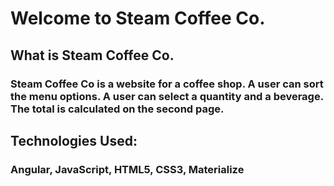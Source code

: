 # Welcome to Steam Coffee Co.

## What is Steam Coffee Co.
### Steam Coffee Co is a website for a coffee shop.  A user can sort the menu options.  A user can select a quantity and a beverage.  The total is calculated on the second page.



## Technologies Used:
### Angular, JavaScript, HTML5, CSS3, Materialize
